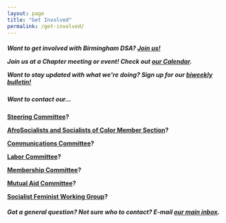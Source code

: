 ```yaml
---
layout: page
title: "Get Involved"
permalink: /get-involved/
---
```


<h5>Want to get involved with Birmingham DSA? <a href="https://act.dsausa.org/donate/membership">Join us!</a>

Join us at a Chapter meeting or event! Check out <a href="bhamdsa.org/calendar">our Calendar</a>.

Want to stay updated with what we're doing? Sign up for our <a href="https://actionnetwork.org/forms/birmingham-dsa-biweekly-bulletin-subscription-form">biweekly bulletin!</a></h5>

<h5>Want to contact our...</h5>

<b><a href="mailto:steering@bhamdsa.org?subject=Question for Steering Committee">Steering Committee</a>?

<a href="mailto:afrosoc@bhamdsa.org?subject=Question for AFROSOC">AfroSocialists and Socialists of Color Member Section</a>?

<a href="mailto:info@bhamdsa.org?subject=Question for Comms Committee">Communications Committee</a>?

<a href="mailto:info@bhamdsa.org?subject=Question for Labor Committee">Labor Committee</a>?

<a href="mailto:info@bhamdsa.org?subject=Question for Membership Committee">Membership Committee</a>?

<a href="mailto:mutualaid@bhamdsa.org?subject=Question for Mutual Aid Committee">Mutual Aid Committee</a>?

<a href="mailto:socfem@bhamdsa.org?subject=Question for Socialist Feminist Working Group">Socialist Feminist Working Group</a>?</b>

<h5>Got a general question? Not sure who to contact? E-mail <a href="mailto:info@bhamdsa.org?subject=General Question">our main inbox</a>.</h5>

